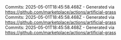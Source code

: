 Commits: 2025-05-01T18:45:58.468Z - Generated via https://github.com/marketplace/actions/artificial-grass
<br>
Commits: 2025-05-01T18:45:58.468Z - Generated via https://github.com/marketplace/actions/artificial-grass
<br>
Commits: 2025-05-01T18:45:58.468Z - Generated via https://github.com/marketplace/actions/artificial-grass
<br>
